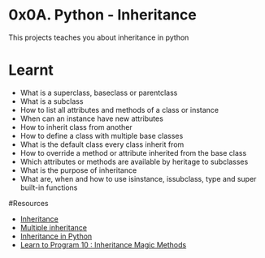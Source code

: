 # 0x0A. Python - Inheritance

This projects teaches you about inheritance in python

# Learnt
* What is a superclass, baseclass or parentclass
* What is a subclass
* How to list all attributes and methods of a class or instance
* When can an instance have new attributes
* How to inherit class from another
* How to define a class with multiple base classes
* What is the default class every class inherit from
* How to override a method or attribute inherited from the base class
* Which attributes or methods are available by heritage to subclasses
* What is the purpose of inheritance
* What are, when and how to use isinstance, issubclass, type and super built-in functions

#Resources
* [Inheritance](https://alx-intranet.hbtn.io/rltoken/ct-bhZHBxfE-aHYQoAcscQ)
* [Multiple inheritance](https://alx-intranet.hbtn.io/rltoken/qq52YyYhDIbKBneA-u0PKw)
* [Inheritance in Python](https://alx-intranet.hbtn.io/rltoken/zQ6bnQUWn3e1B2-U3KaRyA)
* [Learn to Program 10 : Inheritance Magic Methods](https://alx-intranet.hbtn.io/rltoken/CFBGj9h1gP3eNLnEm2Ehhg)

